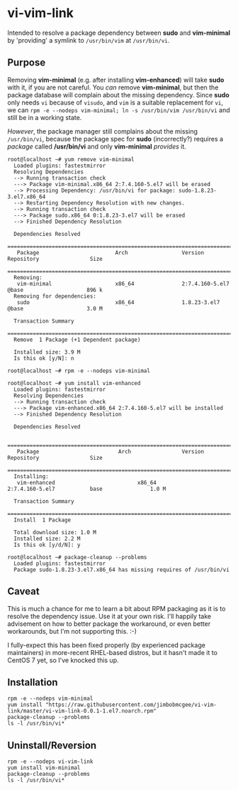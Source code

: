 # vi-vim-link
Intended to resolve a package dependency between **sudo** and **vim-minimal** by 'providing' a symlink to `/usr/bin/vim` at `/usr/bin/vi`.

## Purpose
Removing **vim-minimal** (e.g. after installing **vim-enhanced**) will take **sudo** with it, if you are not careful.  You *can* remove **vim-minimal**, but then the package database will complain about the missing dependency.  Since **sudo** only needs `vi` because of `visudo`, and `vim` is a suitable replacement for `vi`, we can `rpm -e --nodeps vim-minimal; ln -s /usr/bin/vim /usr/bin/vi` and still be in a working state.

*However*, the package manager still complains about the missing `/usr/bin/vi`, because the package spec for **sudo** (incorrectly?) requires a *package* called **/usr/bin/vi** and only **vim-minimal** *provides* it.

    root@localhost ~# yum remove vim-minimal
      Loaded plugins: fastestmirror
      Resolving Dependencies
      --> Running transaction check
      ---> Package vim-minimal.x86_64 2:7.4.160-5.el7 will be erased
      --> Processing Dependency: /usr/bin/vi for package: sudo-1.8.23-3.el7.x86_64
      --> Restarting Dependency Resolution with new changes.
      --> Running transaction check
      ---> Package sudo.x86_64 0:1.8.23-3.el7 will be erased
      --> Finished Dependency Resolution
      
      Dependencies Resolved
      ==============================================================================================================
       Package                        Arch                 Version                   Repository                Size
      ==============================================================================================================
      Removing:
       vim-minimal                    x86_64               2:7.4.160-5.el7           @base                    896 k
      Removing for dependencies:
       sudo                           x86_64               1.8.23-3.el7              @base                    3.0 M
       
      Transaction Summary
      ==============================================================================================================
      Remove  1 Package (+1 Dependent package)
       
      Installed size: 3.9 M
      Is this ok [y/N]: n

    root@localhost ~# rpm -e --nodeps vim-minimal
    
    root@localhost ~# yum install vim-enhanced
      Loaded plugins: fastestmirror
      Resolving Dependencies
      --> Running transaction check
      ---> Package vim-enhanced.x86_64 2:7.4.160-5.el7 will be installed
      --> Finished Dependency Resolution

      Dependencies Resolved

      ==============================================================================================================
       Package                         Arch                Version                   Repository                Size
      ==============================================================================================================
      Installing:
       vim-enhanced                          x86_64              2:7.4.160-5.el7           base               1.0 M

      Transaction Summary
      ==============================================================================================================
      Install  1 Package

      Total download size: 1.0 M
      Installed size: 2.2 M
      Is this ok [y/d/N]: y
  
    root@localhost ~# package-cleanup --problems
      Loaded plugins: fastestmirror
      Package sudo-1.8.23-3.el7.x86_64 has missing requires of /usr/bin/vi

## Caveat
This is much a chance for me to learn a bit about RPM packaging as it is to resolve the dependency issue.  Use it at your own risk.  I'll happily take advisement on how to better package the workaround, or even better workarounds, but I'm not supporting this. :-)

I fully-expect this has been fixed properly (by experienced package maintainers) in more-recent RHEL-based distros, but it hasn't made it to CentOS 7 yet, so I've knocked this up.

## Installation 
    rpm -e --nodeps vim-minimal
    yum install "https://raw.githubusercontent.com/jimbobmcgee/vi-vim-link/master/vi-vim-link-0.0.1-1.el7.noarch.rpm"
    package-cleanup --problems
    ls -l /usr/bin/vi*
  
## Uninstall/Reversion
    rpm -e --nodeps vi-vim-link
    yum install vim-minimal
    package-cleanup --problems
    ls -l /usr/bin/vi*
